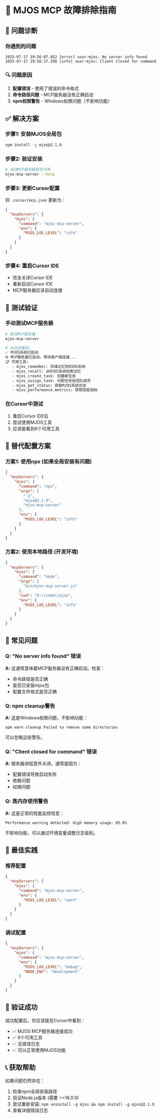 # 🔧 MJOS MCP 故障排除指南

## 🚨 问题诊断

### 你遇到的问题
```
2025-07-17 19:56:07.852 [error] user-mjos: No server info found
2025-07-17 19:56:17.298 [info] user-mjos: Client closed for command
```

### 🔍 问题原因
1. **配置错误** - 使用了错误的命令格式
2. **命令路径问题** - MCP服务器没有正确启动
3. **npm权限警告** - Windows权限问题（不影响功能）

## ✅ 解决方案

### 步骤1: 安装MJOS全局包
```bash
npm install -g mjos@2.1.9
```

### 步骤2: 验证安装
```bash
# 测试MCP服务器是否可用
mjos-mcp-server --help
```

### 步骤3: 更新Cursor配置
将 `.cursor/mcp.json` 更新为：

```json
{
  "mcpServers": {
    "mjos": {
      "command": "mjos-mcp-server",
      "env": {
        "MJOS_LOG_LEVEL": "info"
      }
    }
  }
}
```

### 步骤4: 重启Cursor IDE
- 完全关闭Cursor IDE
- 重新启动Cursor IDE
- MCP服务器应该自动连接

## 🧪 测试验证

### 手动测试MCP服务器
```bash
# 启动MCP服务器
mjos-mcp-server

# 你应该看到:
✅ MJOS系统已启动
🌐 MCP服务器已启动，等待客户端连接...
📋 可用工具:
   - mjos_remember: 存储记忆到MJOS系统
   - mjos_recall: 从MJOS系统检索记忆
   - mjos_create_task: 创建新任务
   - mjos_assign_task: 分配任务给团队成员
   - mjos_get_status: 获取MJOS系统状态
   - mjos_performance_metrics: 获取性能指标
```

### 在Cursor中测试
1. 重启Cursor IDE后
2. 尝试使用MJOS工具
3. 应该能看到6个可用工具

## 🔄 替代配置方案

### 方案1: 使用npx (如果全局安装有问题)
```json
{
  "mcpServers": {
    "mjos": {
      "command": "npx",
      "args": [
        "-y",
        "mjos@2.1.9",
        "mjos-mcp-server"
      ],
      "env": {
        "MJOS_LOG_LEVEL": "info"
      }
    }
  }
}
```

### 方案2: 使用本地路径 (开发环境)
```json
{
  "mcpServers": {
    "mjos": {
      "command": "node",
      "args": [
        "bin/mjos-mcp-server.js"
      ],
      "cwd": "D:\\code\\mjos",
      "env": {
        "MJOS_LOG_LEVEL": "info"
      }
    }
  }
}
```

## 🐛 常见问题

### Q: "No server info found" 错误
**A:** 这通常意味着MCP服务器没有正确启动。检查：
- 命令路径是否正确
- 是否已安装mjos包
- 配置文件格式是否正确

### Q: npm cleanup警告
**A:** 这是Windows权限问题，不影响功能：
```
npm warn cleanup Failed to remove some directories
```
可以忽略这些警告。

### Q: "Client closed for command" 错误
**A:** 服务器进程意外关闭，通常是因为：
- 配置错误导致启动失败
- 依赖问题
- 权限问题

### Q: 高内存使用警告
**A:** 这是正常的性能监控信息：
```
Performance warning detected: High memory usage: 85.0%
```
不影响功能，可以通过环境变量调整日志级别。

## 🎯 最佳实践

### 推荐配置
```json
{
  "mcpServers": {
    "mjos": {
      "command": "mjos-mcp-server",
      "env": {
        "MJOS_LOG_LEVEL": "warn"
      }
    }
  }
}
```

### 调试配置
```json
{
  "mcpServers": {
    "mjos": {
      "command": "mjos-mcp-server",
      "env": {
        "MJOS_LOG_LEVEL": "debug",
        "NODE_ENV": "development"
      }
    }
  }
}
```

## 🚀 验证成功

成功配置后，你应该能在Cursor中看到：
- ✅ MJOS MCP服务器连接成功
- ✅ 6个可用工具
- ✅ 无错误日志
- ✅ 可以正常使用MJOS功能

## 📞 获取帮助

如果问题仍然存在：
1. 检查npm全局安装路径
2. 验证Node.js版本 (需要 >=16.0.0)
3. 尝试重新安装: `npm uninstall -g mjos && npm install -g mjos@2.1.9`
4. 查看详细错误日志

